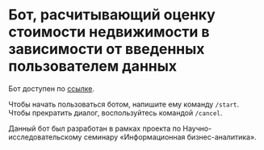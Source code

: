 # Бот, расчитывающий оценку стоимости недвижимости в зависимости от введенных пользователем данных

Бот доступен по [ссылке](https://t.me/mos_real_estate_bot).

Чтобы начать пользоваться ботом, напишите ему команду `/start`. Чтобы прекратить диалог, воспользуйтесь командой `/cancel`.

Данный бот был разработан в рамках проекта по Научно-исследовательскому семинару «Информационная бизнес-аналитика».
